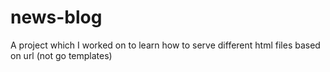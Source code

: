 # news-blog
A project which I worked on to learn how to serve different html files based on url (not go templates)
